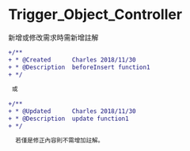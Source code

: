 # Trigger_Object_Controller
新增或修改需求時需新增註解

```diff
+/**
+ * @Created      Charles 2018/11/30
+ * @Description  beforeInsert function1
+ */
 
 或
 
+/**
+ * @Updated      Charles 2018/11/30
+ * @Description  update function1
+ */
  
  若僅是修正內容則不需增加註解。
